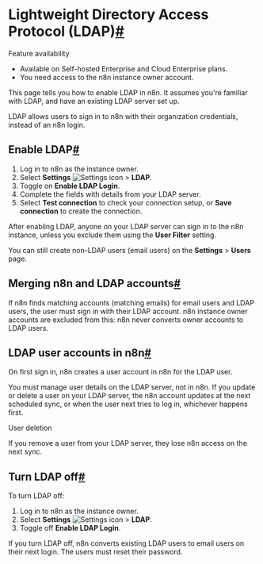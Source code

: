 [](https://github.com/n8n-io/n8n-docs/edit/main/docs/user-management/ldap.md "Edit this page")

# Lightweight Directory Access Protocol (LDAP)[#](#lightweight-directory-access-protocol-ldap "Permanent link")

Feature availability

*   Available on Self-hosted Enterprise and Cloud Enterprise plans.
*   You need access to the n8n instance owner account.

This page tells you how to enable LDAP in n8n. It assumes you're familiar with LDAP, and have an existing LDAP server set up.

LDAP allows users to sign in to n8n with their organization credentials, instead of an n8n login.

## Enable LDAP[#](#enable-ldap "Permanent link")

1.  Log in to n8n as the instance owner.
2.  Select **Settings** ![Settings icon](../../_images/common-icons/settings.png) > **LDAP**.
3.  Toggle on **Enable LDAP Login**.
4.  Complete the fields with details from your LDAP server.
5.  Select **Test connection** to check your connection setup, or **Save connection** to create the connection.

After enabling LDAP, anyone on your LDAP server can sign in to the n8n instance, unless you exclude them using the **User Filter** setting.

You can still create non-LDAP users (email users) on the **Settings** > **Users** page.

## Merging n8n and LDAP accounts[#](#merging-n8n-and-ldap-accounts "Permanent link")

If n8n finds matching accounts (matching emails) for email users and LDAP users, the user must sign in with their LDAP account. n8n instance owner accounts are excluded from this: n8n never converts owner accounts to LDAP users.

## LDAP user accounts in n8n[#](#ldap-user-accounts-in-n8n "Permanent link")

On first sign in, n8n creates a user account in n8n for the LDAP user.

You must manage user details on the LDAP server, not in n8n. If you update or delete a user on your LDAP server, the n8n account updates at the next scheduled sync, or when the user next tries to log in, whichever happens first.

User deletion

If you remove a user from your LDAP server, they lose n8n access on the next sync.

## Turn LDAP off[#](#turn-ldap-off "Permanent link")

To turn LDAP off:

1.  Log in to n8n as the instance owner.
2.  Select **Settings** ![Settings icon](../../_images/common-icons/settings.png) > **LDAP**.
3.  Toggle off **Enable LDAP Login**.

If you turn LDAP off, n8n converts existing LDAP users to email users on their next login. The users must reset their password.